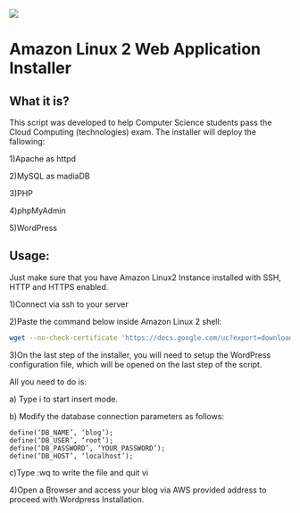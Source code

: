 

![](https://www.binadox.com/wp-content/uploads/2019/04/aws-logo.png)

# Amazon Linux 2 Web Application Installer
## What it is?
This script was developed to help Computer Science students pass the Cloud Computing (technologies) exam.
The installer will deploy the fallowing:

1)Apache as httpd

2)MySQL as madiaDB 

3)PHP 

4)phpMyAdmin 

5)WordPress

## Usage:
Just make sure that you have Amazon Linux2 Instance installed with SSH, HTTP and HTTPS enabled.

1)Connect via ssh to your server

2)Paste the command below inside Amazon Linux 2 shell:

```sh
wget --no-check-certificate 'https://docs.google.com/uc?export=download&id=1s55ijGxMAeOckWuAIKN033PRLP_xfBYs' -O AWS_installer.sh && sudo chmod +x AWS_installer.sh && sudo ./AWS_installer.sh
```

3)On the last step of the installer, you will need to setup the WordPress configuration file, which will be opened on the last step of the script. 

All you need to do is:

a)  Type i to start insert mode.

b)  Modify the database connection parameters as follows:

    
    define(‘DB_NAME’, ‘blog’);
    define(‘DB_USER’, ‘root’);
    define(‘DB_PASSWORD’, ‘YOUR_PASSWORD’);
    define(‘DB_HOST’, ‘localhost’);
    
    
c)Type :wq to write the file and quit vi



4)Open a Browser and access your blog via AWS provided address to proceed with Wordpress Installation.

